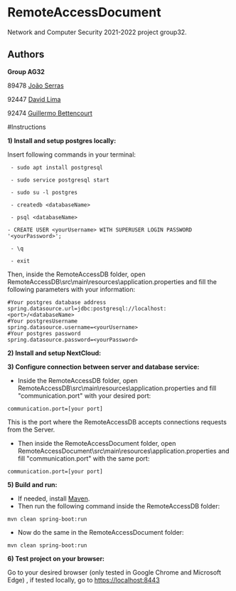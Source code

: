 # RemoteAccessDocument
 
 Network and Computer Security 2021-2022 project group32.

## Authors

**Group AG32**


89478 [João Serras](mailto:nuno591lopes@gmail.com)

92447 [David Lima](mailto:davidazevedolima@tecnico.ulisboa.pt)

92474 [Guillermo Bettencourt](mailto:guillermo.bettencourt@tecnico.ulisboa.pt)

#Instructions

**1) Install and setup postgres locally:**
 
Insert following commands in your terminal:
```
 - sudo apt install postgresql
```
```
 - sudo service postgresql start
```
```
 - sudo su -l postgres
```
```
 - createdb <databaseName>
```
```
 - psql <databaseName>
```
```
- CREATE USER <yourUsername> WITH SUPERUSER LOGIN PASSWORD '<yourPassword>';
```
```
 - \q
```
```
 - exit
```

Then, inside the RemoteAccessDB folder, open RemoteAccessDB\src\main\resources\application.properties 
and fill the following parameters with your information:

```
#Your postgres database address
spring.datasource.url=jdbc:postgresql://localhost:<port>/<databaseName>
#Your postgresUsername
spring.datasource.username=<yourUsername>
#Your postgres password
spring.datasource.password=<yourPassword>
```

**2) Install and setup NextCloud:**

**3) Configure connection between server and database service:**

- Inside the RemoteAccessDB folder, open RemoteAccessDB\src\main\resources\application.properties
   and fill "communication.port" with your desired port:

```
communication.port=[your port]
```

This is the port where the RemoteAccessDB accepts connections requests from the Server.

- Then inside the RemoteAccessDocument folder, open RemoteAccessDocument\src\main\resources\application.properties 
and fill "communication.port" with the same port:

```
communication.port=[your port]
```

**5) Build and run:**

- If needed, install [Maven](https://maven.apache.org/download.cgi).
- Then run the following command inside the RemoteAccessDB folder:
```
mvn clean spring-boot:run
```
- Now do the same in the RemoteAccessDocument folder:
```
mvn clean spring-boot:run
```

**6) Test project on your browser:**

Go to your desired browser (only tested in Google Chrome and Microsoft Edge)
, if tested locally, go to [https://localhost:8443](https://localhost:8443)